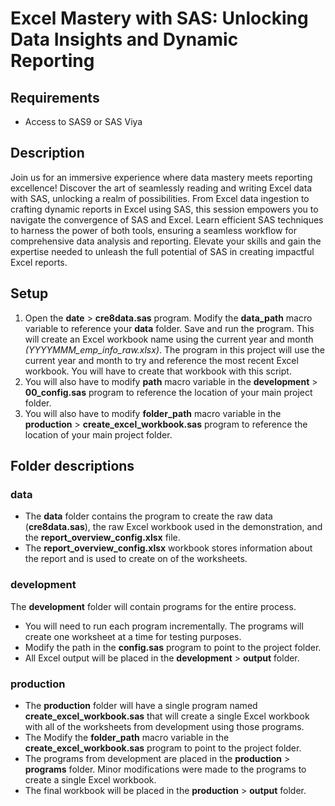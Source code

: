 # Excel Mastery with SAS: Unlocking Data Insights and Dynamic Reporting

## Requirements
- Access to SAS9 or SAS Viya

## Description
Join us for an immersive experience where data mastery meets reporting excellence! Discover the art of seamlessly reading and writing Excel data with SAS, unlocking a realm of possibilities. From Excel data ingestion to crafting dynamic reports in Excel using SAS, this session empowers you to navigate the convergence of SAS and Excel. Learn efficient SAS techniques to harness the power of both tools, ensuring a seamless workflow for comprehensive data analysis and reporting. Elevate your skills and gain the expertise needed to unleash the full potential of SAS in creating impactful Excel reports. 

## Setup
1. Open the **date** > **cre8data.sas** program. Modify the **data_path** macro variable to reference your **data** folder. Save and run the program. This will create an Excel workbook name using the current year and month *(YYYYMMM_emp_info_raw.xlsx)*. The program in this project will use the current year and month to try and reference the most recent Excel workbook. You will have to create that workbook with this script.
2. You will also have to modify **path** macro variable in the **development** > **00_config.sas** program to reference the location of your main project folder.
3. You will also have to modify **folder_path** macro variable in the **production** > **create_excel_workbook.sas** program to reference the location of your main project folder.

## Folder descriptions

### data 
- The **data** folder contains the program to create the raw data (**cre8data.sas**), the raw Excel workbook used in the demonstration, and the **report_overview_config.xlsx** file. 
- The **report_overview_config.xlsx** workbook stores information about the report and is used to create on of the worksheets. 

### development
The **development** folder will contain programs for the entire process. 
- You will need to run each program incrementally. The programs will create one worksheet at a time for testing purposes. 
- Modify the path in the **config.sas** program to point to the project folder. 
- All Excel output will be placed in the **development** > **output** folder.

### production
- The **production** folder will have a single program named **create_excel_workbook.sas** that will create a single Excel workbook with all of the worksheets from development using those programs. 
- The Modify the **folder_path** macro variable in the **create_excel_workbook.sas** program to point to the project folder. 
- The programs from development are placed in the **production** > **programs** folder. Minor modifications were made to the programs to create a single Excel workbook.
- The final workbook will be placed in the **production** > **output** folder.